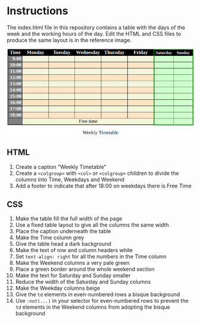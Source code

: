 # Instructions

The index.html file in this repository contains a table with the days of the week and the working hours of the day. Edit the HTML and CSS files to produce the same layout is in the reference image.

![Reference image for timetable](img/timetable.png)


## HTML
1. Create a caption "Weekly Timetable"
2. Create a `<colgroup>` with `<col>` or `<colgroup>` children to divide the columns into Time, Weekdays and Weekend
3. Add a footer to indicate that after 18:00 on weekdays there is Free Time

## CSS
1. Make the table fill the full width of the page
2. Use a fixed table layout to give all the columns the same width
3. Place the caption underneath the table
4. Make the Time column grey
5. Give the table head a dark background
6. Make the text of row and column headers white
7. Set `text-align: right` for all the numbers in the Time column
8.  Make the Weekend columns a very pale green
9.  Place a green border around the whole weekend section
10. Make the text for Saturday and Sunday smaller
11. Reduce the width of the Saturday and Sunday columns
12. Make the Weekday columns beige
13. Give the `td` elements in even-numbered rows a bisque background
14. Use `:not(...)` in your selector for even-numbered rows to prevent the `td` elements in the Weekend columns from adopting the bisque background

